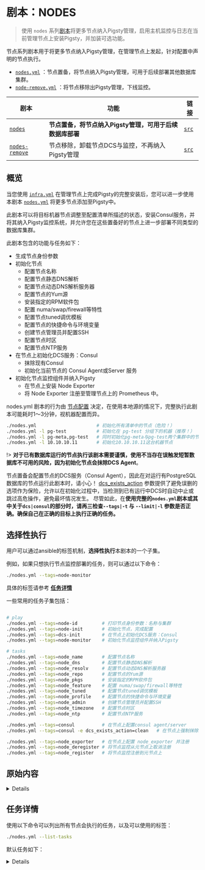 # 剧本：NODES

> 使用 `nodes` 系列[剧本](p-playbook.md)将更多节点纳入Pigsty管理，启用主机监控与日志在当前管理节点上安装Pigsty，并加装可选功能。

节点系列剧本用于将更多节点纳入Pigsty管理，在管理节点上发起，针对配置中声明的节点执行。

* [`nodes.yml`](https://github.com/vonng/pigsty/blob/master/nodes.yml) ：节点置备，将节点纳入Pigsty管理，可用于后续部署其他数据库集群。
* [`node-remove.yml`](https://github.com/vonng/pigsty/blob/master/node-remove.yml) ：将节点移除出Pigsty管理，下线监控。


| 剧本                                           | 功能                                                           | 链接                                                         |
|----------------------------------------------|----------------------------------------------------------------| ------------------------------------------------------------ |
| [`nodes`](p-nodes.md#nodes)                   |        **节点置备，将节点纳入Pigsty管理，可用于后续数据库部署**                    |        [`src`](https://github.com/vonng/pigsty/blob/master/nodes.yml)            |
| [`nodes-remove`](p-nodes.md#nodes-remove)     |        节点移除，卸载节点DCS与监控，不再纳入Pigsty管理                     |        [`src`](https://github.com/vonng/pigsty/blob/master/nodes-remove.yml)     |




## 概览

当您使用 [`infra.yml`](p-infra.md) 在管理节点上完成Pigsty的完整安装后，您可以进一步使用 本剧本 [`nodes.yml`](p-node.md) 将更多节点添加至Pigsty中。

此剧本可以将目标机器节点调整至配置清单所描述的状态，安装Consul服务，并将其纳入Pigsty监控系统，并允许您在这些置备好的节点上进一步部署不同类型的数据库集群。

此剧本包含的功能与任务如下：

* 生成节点身份参数
* 初始化节点
  * 配置节点名称
  * 配置节点静态DNS解析
  * 配置节点动态DNS解析服务器
  * 配置节点的Yum源
  * 安装指定的RPM软件包
  * 配置 numa/swap/firewall等特性
  * 配置节点tuned调优模板
  * 配置节点的快捷命令与环境变量
  * 创建节点管理员并配置SSH
  * 配置节点时区
  * 配置节点NTP服务
* 在节点上初始化DCS服务：Consul
  * 抹除现有Consul
  * 初始化当前节点的 Consul Agent或Server 服务
* 初始化节点监控组件并纳入Pigsty
  * 在节点上安装 Node Exporter
  * 将 Node Exporter 注册至管理节点上的 Prometheus 中。



nodes.yml 剧本的行为由 [节点配置](v-node.md) 决定，在使用本地源的情况下，完整执行此剧本可能耗时1～3分钟，视机器配置而异。

```bash
./nodes.yml                      # 初始化所有清单中的节点（危险！）
./nodes.yml -l pg-test           # 初始化在 pg-test 分组下的机器（推荐！）
./nodes.yml -l pg-meta,pg-test   # 同时初始化pg-meta与pg-test两个集群中的节点
./nodes.yml -l 10.10.10.11       # 初始化10.10.10.11这台机器节点
```

!> **对于已有数据库运行的节点执行该剧本需要谨慎，使用不当存在误触发短暂数据库不可用的风险，因为初始化节点会抹除DCS Agent**。

节点置备会配置节点的DCS服务（Consul Agent），因此在对运行有PostgreSQL数据库的节点运行此剧本时，请小心！
[dcs_exists_action](v-node.md#dcs_exists_action) 参数提供了避免误删的选项作为保险，允许以在初始化过程中，当检测到已有运行中DCS时自动中止或跳过高危操作，避免最坏情况发生。
尽管如此，在**使用完整的`nodes.yml`剧本或其中关于`dcs|consul`的部分时，请再三检查`--tags|-t` 与 `--limit|-l` 参数是否正确。确保自己在正确的目标上执行正确的任务。**


## 选择性执行

用户可以通过ansible的标签机制，**选择性执行**本剧本的一个子集。

例如，如果只想执行节点监控部署的任务，则可以通过以下命令：

```bash
./nodes.yml --tags=node-monitor
```

具体的标签请参考 [**任务详情**](#任务详情)

一些常用的任务子集包括：

```bash

# play
./nodes.yml --tags=node-id         # 打印节点身份参数：名称与集群
./nodes.yml --tags=node-init       # 初始化节点，完成配置
./nodes.yml --tags=dcs-init        # 在节点上初始化DCS服务：Consul
./nodes.yml --tags=node-monitor    # 初始化节点监控组件并纳入Pigsty

# tasks
./nodes.yml --tags=node_name       # 配置节点名称
./nodes.yml --tags=node_dns        # 配置节点静态DNS解析
./nodes.yml --tags=node_resolv     # 配置节点动态DNS解析服务器
./nodes.yml --tags=node_repo       # 配置节点的Yum源
./nodes.yml --tags=node_pkgs       # 安装指定的RPM软件包
./nodes.yml --tags=node_feature    # 配置 numa/swap/firewall等特性
./nodes.yml --tags=node_tuned      # 配置节点tuned调优模板
./nodes.yml --tags=node_profile    # 配置节点的快捷命令与环境变量
./nodes.yml --tags=node_admin      # 创建节点管理员并配置SSH
./nodes.yml --tags=node_timezone   # 配置节点时区
./nodes.yml --tags=node_ntp        # 配置节点NTP服务

./nodes.yml --tags=consul          # 在节点上配置consul agent/server
./nodes.yml --tags=consul -e dcs_exists_action=clean   # 在节点上强制抹除重新配置consul

./nodes.yml --tags=node_exporter   # 在节点上配置 node_exporter 并注册
./nodes.yml --tags=node_deregister # 将节点监控从元节点上取消注册
./nodes.yml --tags=node_register   # 将节点监控注册到元节点上

```






## 原始内容

<details>

```yaml
#---------------------------------------------------------------
# node identity
#---------------------------------------------------------------
# pg_hostname: use pgsql identity as node identity if applicable
# if node identity is leaving blank, and pgsql identity exists
# pgsql instance's cls & ins will be used as node identity too
#---------------------------------------------------------------
- name: Node Identity
  become: yes
  hosts: all
  gather_facts: no
  tags: [ always, node-id ]
  tasks:
    - name: Overwrite node_cluster
      when: (pg_hostname is defined and pg_hostname|bool) and (node_cluster is not defined or node_cluster == 'nodes' or node_cluster == '') and (pg_cluster is defined and pg_cluster != '')
      set_fact:
        node_cluster: "{{ pg_cluster }}"    # use pg_cluster as non-trivial node_cluster name

    - name: Overwrite nodename
      when: (pg_hostname is defined and pg_hostname|bool) and (nodename is not defined or nodename == '') and (pg_cluster is defined and pg_cluster != '' and pg_seq is defined)
      set_fact:
        nodename: "{{ pg_cluster }}-{{ pg_seq }}"

    - debug:
        msg: "ins={{ nodename|default('NULL') }} cls={{ node_cluster|default('NULL') }}"

#---------------------------------------------------------------
# init node & dcs
#---------------------------------------------------------------
- name: Node Init
  become: yes
  hosts: all
  gather_facts: no
  tags: node-init
  roles:

    # prepare node for use
    - role: node
      tags: node

    # init dcs:consul server/agent
    - role: consul
      tags: [ dcs, consul ]


#---------------------------------------------------------------
# init monitor for node
#---------------------------------------------------------------
- name: Node Monitor
  become: yes
  hosts: all
  gather_facts: no
  tags: node-monitor
  roles:

    # init & register node exporter
    - role: node_exporter
      tags: node_exporter

#---------------------------------------------------------------
...

```

</details>



## 任务详情

使用以下命令可以列出所有节点会执行的任务，以及可以使用的标签：

```bash
./nodes.yml --list-tasks
```

默认任务如下：

<details>

```yaml
playbook: ./nodes.yml

  play #1 (all): Node Identity	TAGS: [always,node-id]
  tasks:
    Overwrite node_cluster	TAGS: [always, node-id]
    Overwrite nodename	TAGS: [always, node-id]
    debug	TAGS: [always, node-id]

  play #2 (all): Node Init	TAGS: [node-init]
  tasks:
    node : Setup node name	TAGS: [node, node-init, node_name]
    node : Fetch hostname from server	TAGS: [node, node-init, node_name]
    node : Exchange hostname among servers	TAGS: [node, node-init, node_name]
    node : Write static dns records to /etc/hosts	TAGS: [node, node-init, node_dns]
    node : Write extra static dns records to /etc/hosts	TAGS: [node, node-init, node_dns]
    node : Get old nameservers	TAGS: [node, node-init, node_resolv]
    node : Write tmp resolv file	TAGS: [node, node-init, node_resolv]
    node : Write resolv options	TAGS: [node, node-init, node_resolv]
    node : Write additional nameservers	TAGS: [node, node-init, node_resolv]
    node : Append existing nameservers	TAGS: [node, node-init, node_resolv]
    node : Swap resolv.conf	TAGS: [node, node-init, node_resolv]
    node : Node configure disable firewall	TAGS: [node, node-init, node_firewall]
    node : Node disable selinux by default	TAGS: [node, node-init, node_firewall]
    node : Backup existing repos	TAGS: [node, node-init, node_repo]
    node : Install upstream repo	TAGS: [node, node-init, node_repo]
    node : Install local repo	TAGS: [node, node-init, node_repo]
    node : Install node basic packages	TAGS: [node, node-init, node_pkgs]
    node : Install node extra packages	TAGS: [node, node-init, node_pkgs]
    node : Install meta specific packages	TAGS: [node, node-init, node_pkgs]
    node : Install node basic packages	TAGS: [node, node-init, node_pkgs]
    node : Install node extra packages	TAGS: [node, node-init, node_pkgs]
    node : Install meta specific packages	TAGS: [node, node-init, node_pkgs]
    node : Install pip3 packages on meta node	TAGS: [node, node-init, node_pip, node_pkgs]
    node : Node configure disable numa	TAGS: [node, node-init, node_feature]
    node : Node configure disable swap	TAGS: [node, node-init, node_feature]
    node : Node configure unmount swap	TAGS: [node, node-init, node_feature]
    node : Node setup static network	TAGS: [node, node-init, node_feature]
    node : Node configure disable firewall	TAGS: [node, node-init, node_feature]
    node : Node configure disk prefetch	TAGS: [node, node-init, node_feature]
    node : Enable linux kernel modules	TAGS: [node, node-init, node_kernel]
    node : Enable kernel module on reboot	TAGS: [node, node-init, node_kernel]
    node : Get config parameter page count	TAGS: [node, node-init, node_tuned]
    node : Get config parameter page size	TAGS: [node, node-init, node_tuned]
    node : Tune shmmax and shmall via mem	TAGS: [node, node-init, node_tuned]
    node : Create tuned profiles	TAGS: [node, node-init, node_tuned]
    node : Render tuned profiles	TAGS: [node, node-init, node_tuned]
    node : Active tuned profile	TAGS: [node, node-init, node_tuned]
    node : Change additional sysctl params	TAGS: [node, node-init, node_tuned]
    node : Copy default user bash profile	TAGS: [node, node-init, node_profile]
    node : Setup node default pam ulimits	TAGS: [node, node-init, node_ulimit]
    node : Create os user group admin	TAGS: [node, node-init, node_admin]
    node : Create os user admin	TAGS: [node, node-init, node_admin]
    node : Grant admin group nopass sudo	TAGS: [node, node-init, node_admin]
    node : Add no host checking to ssh config	TAGS: [node, node-init, node_admin]
    node : Add admin ssh no host checking	TAGS: [node, node-init, node_admin]
    node : Fetch all admin public keys	TAGS: [node, node-init, node_admin]
    node : Exchange all admin ssh keys	TAGS: [node, node-init, node_admin]
    node : Install public keys	TAGS: [node, node-init, node_admin, node_admin_pks]
    node : Install current public key	TAGS: [node, node-init, node_admin, node_admin_pk_current]
    node : Setup default node timezone	TAGS: [node, node-init, node_timezone]
    node : Install ntp package	TAGS: [node, node-init, node_ntp, ntp_config]
    node : Install chrony package	TAGS: [node, node-init, node_ntp, ntp_config]
    node : Copy the ntp.conf file	TAGS: [node, node-init, node_ntp, ntp_config]
    node : Copy the chrony.conf template	TAGS: [node, node-init, node_ntp, ntp_config]
    node : Launch ntpd service	TAGS: [node, node-init, node_ntp, ntp_launch]
    node : Launch chronyd service	TAGS: [node, node-init, node_ntp, ntp_launch]
    consul : Check for existing consul	TAGS: [consul, consul_check, dcs, node-init]
    consul : Consul exists flag fact set	TAGS: [consul, consul_check, dcs, node-init]
    consul : Abort due to consul exists	TAGS: [consul, consul_check, dcs, node-init]
    consul : Skip due to consul exists	TAGS: [consul, consul_check, dcs, node-init]
    consul : Clean existing consul instance	TAGS: [consul, consul_clean, dcs, node-init]
    consul : Stop any running consul instance	TAGS: [consul, consul_clean, dcs, node-init]
    consul : Remove existing consul dir	TAGS: [consul, consul_clean, dcs, node-init]
    consul : Recreate consul dir	TAGS: [consul, consul_clean, dcs, node-init]
    consul : Make sure consul is installed	TAGS: [consul, consul_install, dcs, node-init]
    consul : Make sure consul dir exists	TAGS: [consul, consul_config, dcs, node-init]
    consul : Get dcs server node names	TAGS: [consul, consul_config, dcs, node-init]
    consul : Get dcs node name from var nodename	TAGS: [consul, consul_config, dcs, node-init]
    consul : Fetch hostname as dcs node name	TAGS: [consul, consul_config, dcs, node-init]
    consul : Get dcs name from hostname	TAGS: [consul, consul_config, dcs, node-init]
    consul : Make sure consul hcl absent	TAGS: [consul, consul_config, dcs, node-init]
    consul : Copy /etc/consul.d/consul.json	TAGS: [consul, consul_config, dcs, node-init]
    consul : Copy consul agent service	TAGS: [consul, consul_config, dcs, node-init]
    consul : Copy consul node-meta definition	TAGS: [consul, consul_config, consul_meta, dcs, node-init]
    consul : Restart consul to load new node-meta	TAGS: [consul, consul_config, consul_meta, dcs, node-init]
    consul : Get dcs bootstrap expect quroum	TAGS: [consul, consul_server, dcs, node-init]
    consul : Copy consul server service unit	TAGS: [consul, consul_server, dcs, node-init]
    consul : Launch consul server service	TAGS: [consul, consul_server, dcs, node-init]
    consul : Wait for consul server online	TAGS: [consul, consul_server, dcs, node-init]
    consul : Launch consul agent service	TAGS: [consul, consul_agent, dcs, node-init]
    consul : Wait for consul agent online	TAGS: [consul, consul_agent, dcs, node-init]

  play #3 (all): Node Monitor	TAGS: [node-monitor]
  tasks:
    node_exporter : Add yum repo for node_exporter	TAGS: [node-monitor, node_exporter, node_exporter_install]
    node_exporter : Install node_exporter via yum	TAGS: [node-monitor, node_exporter, node_exporter_install]
    node_exporter : Install node_exporter via binary	TAGS: [node-monitor, node_exporter, node_exporter_install]
    node_exporter : Config node_exporter systemd unit	TAGS: [node-monitor, node_exporter, node_exporter_config]
    node_exporter : Config default node_exporter options	TAGS: [node-monitor, node_exporter, node_exporter_config]
    node_exporter : Launch node_exporter systemd unit	TAGS: [node-monitor, node_exporter, node_exporter_launch]
    node_exporter : Wait for node_exporter online	TAGS: [node-monitor, node_exporter, node_exporter_launch]
    node_exporter : Deregister node exporter from prometheus	TAGS: [deregister_prometheus, node-monitor, node_deregister, node_exporter]
    node_exporter : Fetch hostname from server if no node name is given	TAGS: [node-monitor, node_exporter, node_register, register_prometheus]
    node_exporter : Setup nodename according to hostname	TAGS: [node-monitor, node_exporter, node_register, register_prometheus]
    node_exporter : Register node exporter as prometheus target	TAGS: [node-monitor, node_exporter, node_register, register_prometheus]
```

</details>





